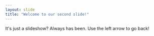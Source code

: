```yaml
---
layout: slide
title: "Welcome to our second slide!"
---
```

It's just a slideshow? Always has been.
Use the left arrow to go back!